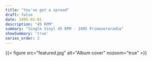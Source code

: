 ```yaml
---
title: "You've got a spread"
draft: false
date: 1995-01-01
description: "45 RPM"
summary: "Single Vinyl 45 RPM - 1995 Primaveraradio"
showSummary: 'true'
series_order: 2
---
```


{{< figure
    src="featured.jpg"
    alt="Album cover"
    nozoom="true"
    >}}
